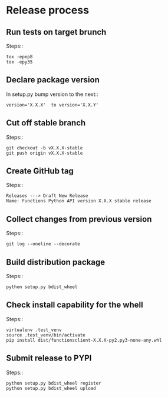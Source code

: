 Release process
===============

Run tests on target brunch
--------------------------

Steps::

    tox -epep8
    tox -epy35


Declare package version
-----------------------

In setup.py bump version to the next::

    version='X.X.X'  to version='X.X.Y'

Cut off stable branch
---------------------

Steps::

    git checkout -b vX.X.X-stable
    git push origin vX.X.X-stable


Create GitHub tag
-----------------

Steps::

    Releases ---> Draft New Release
    Name: Functions Python API version X.X.X stable release


Collect changes from previous version
-------------------------------------

Steps::

    git log --oneline --decorate


Build distribution package
--------------------------

Steps::

    python setup.py bdist_wheel


Check install capability for the whell
--------------------------------------

Steps::

    virtualenv .test_venv
    source .test_venv/bin/activate
    pip install dist/functionsclient-X.X.X-py2.py3-none-any.whl


Submit release to PYPI
----------------------

Steps::

    python setup.py bdist_wheel register
    python setup.py bdist_wheel upload

